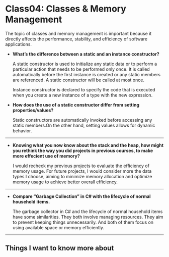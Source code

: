 # Class04: Classes & Memory Management

The topic of classes and memory management is important because it directly affects the performance, stability, and efficiency of software applications.

- **What’s the difference between a static and an instance constructor?**

     A static constructor is used to initialize any static data or to perform a particular action that needs to be performed only once. It is called automatically before the first instance is created or any static members are referenced. A static constructor will be called at most once.

    Instance constructor is declared to specify the code that is executed when you create a new instance of a type with the new expression.

- **How does the use of a static constructor differ from setting properties/values?**

    Static constructors are automatically invoked before accessing any static members.On the other hand, setting values allows for dynamic behavior.

---

- **Knowing what you now know about the stack and the heap, how might you rethink the way you did projects in previous courses, to make more effecient use of memory?**

    I would recheck my previous projects to evaluate the efficiency of memory usage. For future projects, I would consider more the data types I choose, aiming to minimize memory allocation and optimize memory usage to achieve better overall efficiency.

---

- **Compare “Garbage Collection” in C# with the lifecycle of normal household items.**

    The garbage collector in C# and the lifecycle of normal household items have some similarities. They both involve managing resources. They aim to prevent keeping things unnecessarily. And both of them focus on using available space or memory efficiently.

---

## Things I want to know more about
